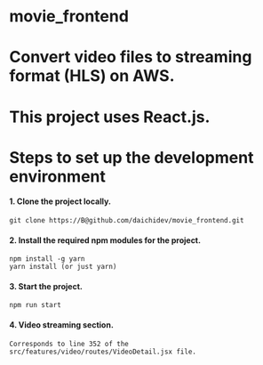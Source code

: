 # movie_frontend

# Convert video files to streaming format (HLS) on AWS.
# This project uses React.js.

# Steps to set up the development environment

#### 1. Clone the project locally.
```
git clone https://B@github.com/daichidev/movie_frontend.git
```
#### 2. Install the required npm modules for the project.
```
npm install -g yarn
yarn install (or just yarn)
```
#### 3. Start the project.
```
npm run start
```
#### 4. Video streaming section.
```
Corresponds to line 352 of the src/features/video/routes/VideoDetail.jsx file.
```
